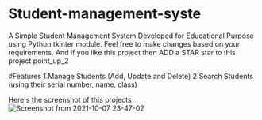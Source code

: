 # Student-management-syste
A Simple Student Management System Developed for Educational Purpose using Python tkinter module. Feel free to make changes based on your requirements.
And if you like this project then ADD a STAR star to this project point_up_2

#Features
1.Manage Students (Add, Update and Delete)
2.Search Students (using their serial number, name, class)

Here's the screenshot of this projects 
![Screenshot from 2021-10-07 23-47-02](https://user-images.githubusercontent.com/91353030/136437075-271dd3e8-1ab2-4828-967a-6680410eda3b.png)
